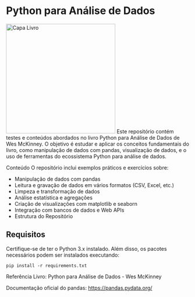 # Python para Análise de Dados
<img src="https://i.zst.com.br/thumbs/12/2a/2b/1458380037.jpg" width="300px;" alt="Capa Livro"/>
Este repositório contém testes e conteúdos abordados no livro Python para Análise de Dados de Wes McKinney. O objetivo é estudar e aplicar os conceitos fundamentais do livro, como manipulação de dados com pandas, visualização de dados, e o uso de ferramentas do ecossistema Python para análise de dados.

Conteúdo
O repositório inclui exemplos práticos e exercícios sobre:

- Manipulação de dados com pandas
- Leitura e gravação de dados em vários formatos (CSV, Excel, etc.)
- Limpeza e transformação de dados
- Análise estatística e agregações
- Criação de visualizações com matplotlib e seaborn
- Integração com bancos de dados e Web APIs
- Estrutura do Repositório
  
## Requisitos
Certifique-se de ter o Python 3.x instalado. Além disso, os pacotes necessários podem ser instalados executando:

``` pip install -r requirements.txt ```

Referência
Livro: Python para Análise de Dados - Wes McKinney

Documentação oficial do pandas: https://pandas.pydata.org/
